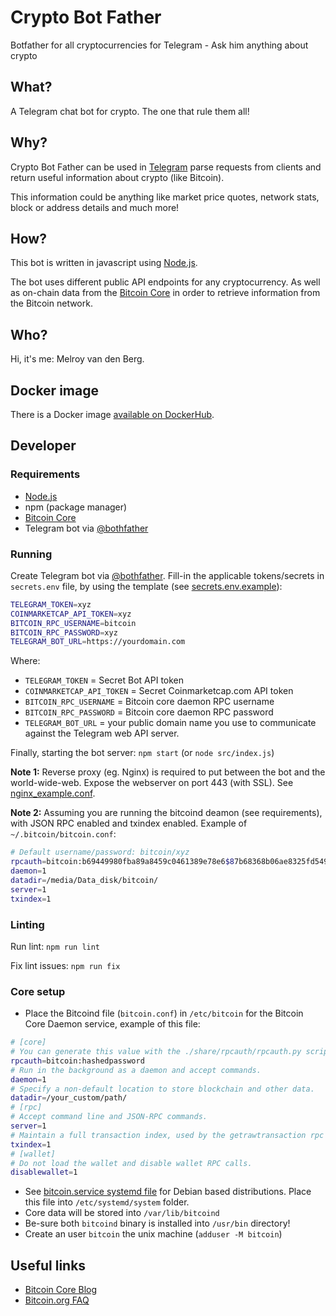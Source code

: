 # Crypto Bot Father

Botfather for all cryptocurrencies for Telegram - Ask him anything about crypto

## What?

A Telegram chat bot for crypto. The one that rule them all!

## Why?

Crypto Bot Father can be used in [Telegram](https://telegram.org/apps) parse requests from clients and return useful information about crypto (like Bitcoin).

This information could be anything like market price quotes, network stats, block or address details and much more!

## How?

This bot is written in javascript using [Node.js](https://nodejs.org/en/download/).

The bot uses different public API endpoints for any cryptocurrency. As well as on-chain data from the [Bitcoin Core](https://github.com/bitcoin/bitcoin) in order to retrieve information from the Bitcoin network.

## Who?

Hi, it's me: Melroy van den Berg.


## Docker image

There is a Docker image [available on DockerHub](https://hub.docker.com/repository/docker/danger89/crypto-bot-father).

## Developer

### Requirements

* [Node.js](https://nodejs.org/en/download/)
* npm (package manager)
* [Bitcoin Core](https://github.com/bitcoin/bitcoin)
* Telegram bot via [@bothfather](https://telegram.me/BotFather)

### Running

Create Telegram bot via [@bothfather](https://telegram.me/BotFather). Fill-in the applicable tokens/secrets in `secrets.env` file, by using the template (see [secrets.env.example](secrets.env.example)):

```sh
TELEGRAM_TOKEN=xyz
COINMARKETCAP_API_TOKEN=xyz
BITCOIN_RPC_USERNAME=bitcoin
BITCOIN_RPC_PASSWORD=xyz
TELEGRAM_BOT_URL=https://yourdomain.com
```

Where:

* `TELEGRAM_TOKEN` = Secret Bot API token
* `COINMARKETCAP_API_TOKEN` = Secret Coinmarketcap.com API token
* `BITCOIN_RPC_USERNAME` = Bitcoin core daemon RPC username
* `BITCOIN_RPC_PASSWORD` = Bitcoin core daemon RPC password
* `TELEGRAM_BOT_URL` = your public domain name you use to communicate against the Telegram web API server.

Finally, starting the bot server: `npm start` (or `node src/index.js`)

**Note 1:** Reverse proxy (eg. Nginx) is required to put between the bot and the world-wide-web. Expose the webserver on port 443 (with SSL). See [nginx_example.conf](nginx_example.conf).

**Note 2:** Assuming you are running the bitcoind deamon (see requirements), with JSON RPC enabled and txindex enabled. Example of `~/.bitcoin/bitcoin.conf`:

```sh
# Default username/password: bitcoin/xyz
rpcauth=bitcoin:b69449980fba89a8459c0461389e78e6$87b68368b06ae8325fd5499637a9511b16763db17c877f00c50e23294fc3652b
daemon=1
datadir=/media/Data_disk/bitcoin/
server=1
txindex=1
```

### Linting

Run lint: `npm run lint`

Fix lint issues: `npm run fix`

### Core setup

* Place the Bitcoind file (`bitcoin.conf`) in `/etc/bitcoin` for the Bitcoin Core Daemon service, example of this file:

```sh
# [core]
# You can generate this value with the ./share/rpcauth/rpcauth.py script in the Bitcoin Core repository.
rpcauth=bitcoin:hashedpassword
# Run in the background as a daemon and accept commands.
daemon=1
# Specify a non-default location to store blockchain and other data.
datadir=/your_custom/path/
# [rpc]
# Accept command line and JSON-RPC commands.
server=1
# Maintain a full transaction index, used by the getrawtransaction rpc call.
txindex=1
# [wallet]
# Do not load the wallet and disable wallet RPC calls.
disablewallet=1
```

* See [bitcoin.service systemd file](bitcoin.service) for Debian based distributions. Place this file into `/etc/systemd/system` folder.
* Core data will be stored into `/var/lib/bitcoind`
* Be-sure both `bitcoind` binary is installed into `/usr/bin` directory!
* Create an user `bitcoin` the unix machine (`adduser -M bitcoin`)

## Useful links

* [Bitcoin Core Blog](https://bitcoincore.org/en/blog/)
* [Bitcoin.org FAQ](https://bitcoin.org/en/faq)
